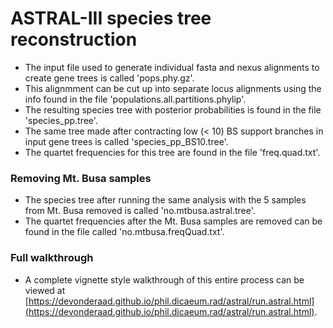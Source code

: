 # ASTRAL-III species tree reconstruction
* The input file used to generate individual fasta and nexus alignments to create gene trees is called 'pops.phy.gz'.
* This alignmment can be cut up into separate locus alignments using the info found in the file 'populations.all.partitions.phylip'.
* The resulting species tree with posterior probabilities is found in the file 'species_pp.tree'.
* The same tree made after contracting low (< 10) BS support branches in input gene trees is called 'species_pp_BS10.tree'.
* The quartet frequencies for this tree are found in the file 'freq.quad.txt'.

### Removing Mt. Busa samples
* The species tree after running the same analysis with the 5 samples from Mt. Busa removed is called 'no.mtbusa.astral.tree'.
* The quartet frequencies after the Mt. Busa samples are removed can be found in the file called 'no.mtbusa.freqQuad.txt'.

### Full walkthrough
* A complete vignette style walkthrough of this entire process can be viewed at [https://devonderaad.github.io/phil.dicaeum.rad/astral/run.astral.html](https://devonderaad.github.io/phil.dicaeum.rad/astral/run.astral.html).
